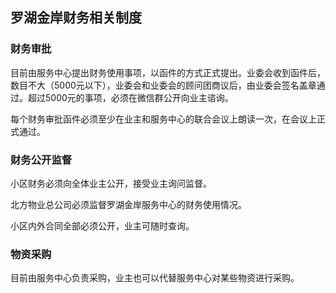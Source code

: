 ## 罗湖金岸财务相关制度



### 财务审批

目前由服务中心提出财务使用事项，以函件的方式正式提出。业委会收到函件后，数目不大（5000元以下），业委会和业委会的顾问团商议后，由业委会签名盖章通过。超过5000元的事项，必须在微信群公开向业主谘询。

每个财务审批函件必须至少在业主和服务中心的联合会议上朗读一次，在会议上正式通过。

### 财务公开监督

小区财务必须向全体业主公开，接受业主询问监督。

北方物业总公司必须监督罗湖金岸服务中心的财务使用情况。

小区内外合同全部必须公开，业主可随时查询。


### 物资采购

目前由服务中心负责采购，业主也可以代替服务中心对某些物资进行采购。



